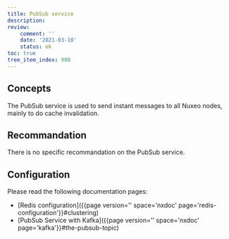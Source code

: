 ```yaml
---
title: PubSub service
description: 
review:
    comment: ''
    date: '2021-03-10'
    status: ok
toc: true
tree_item_index: 900
---
```


## Concepts

The PubSub service is used to send instant messages to all Nuxeo nodes, mainly to do cache invalidation.

## Recommandation

There is no specific recommandation on the PubSub service.

## Configuration

Please read the following documentation pages:
- [Redis configuration]({{page version='' space='nxdoc' page='redis-configuration'}}#clustering)
- [PubSub Service with Kafka]({{page version='' space='nxdoc' page='kafka'}}#the-pubsub-topic)